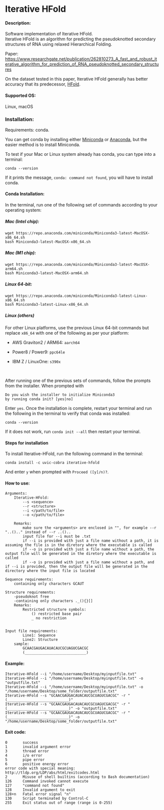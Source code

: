 <!-- Edited Aug 5 2022 by Connie He to reflect conda package installation-->
# Iterative HFold

#### Description:
Software implementation of Iterative HFold.      
Iterative HFold is an algorithm for predicting the pseudoknotted secondary structures of RNA using relaxed Hierarchical Folding. 

Paper: https://www.researchgate.net/publication/262810273_A_fast_and_robust_iterative_algorithm_for_prediction_of_RNA_pseudoknotted_secondary_structures

On the dataset tested in this paper, Iterative HFold generally has better accuracy that its predecessor, [HFold](https://github.com/HosnaJabbari/HFold).

#### Supported OS: 
Linux, macOS

### Installation:
Requirements: conda.    

You can get conda by installing either [Miniconda](https://docs.conda.io/en/latest/miniconda.html#latest-miniconda-installer-links) or [Anaconda](https://www.anaconda.com/products/distribution), but the easier method is to install Miniconda.

To test if your Mac or Linux system already has conda, you can type into a terminal:      
```
conda --version
```
If it prints the message, `conda: command not found`, you will have to install conda. 

#### Conda Installation:
In the terminal, run one of the following set of commands according to your operating system:

##### Mac (Intel chip):
```
wget https://repo.anaconda.com/miniconda/Miniconda3-latest-MacOSX-x86_64.sh
bash Miniconda3-latest-MacOSX-x86_64.sh
```

##### Mac (M1 chip):
```
wget https://repo.anaconda.com/miniconda/Miniconda3-latest-MacOSX-arm64.sh
bash Miniconda3-latest-MacOSX-arm64.sh
```

##### Linux 64-bit:
```
wget https://repo.anaconda.com/miniconda/Miniconda3-latest-Linux-x86_64.sh
bash Miniconda3-latest-Linux-x86_64.sh
```

##### Linux (others)
For other Linux platforms, use the previous Linux 64-bit commands but replace `x86_64` with one of the following as per your platform:

- AWS Graviton2 / ARM64: `aarch64`

- Power8 / Power9: `ppc64le`

- IBM Z / LinuxOne: `s390x`

<br>

After running one of the previous sets of commands, follow the prompts from the installer. When prompted with 
```
Do you wish the installer to initialize Miniconda3
by running conda init? [yes|no]
```
Enter `yes`. 
Once the installation is complete, restart your terminal and run the following in the terminal to verify that conda was installed:     
```   
conda --version  
``` 
If it does not work, run `conda init --all` then restart your terminal.

#### Steps for installation   
To install Iterative-HFold, run the following command in the terminal:
```
conda install -c uvic-cobra iterative-hfold
```
And enter `y` when prompted with `Proceed ([y]/n)?`.

#### How to use:
    Arguments:
        Iterative-HFold:
            --s <sequence>
            --r <structure>
            --i </path/to/file>
            --o </path/to/file>

        Remarks:
            make sure the <arguments> are enclosed in "", for example --r "..().." instead of --r ..()..
            input file for --i must be .txt
            if --i is provided with just a file name without a path, it is assuming the file is in the diretory where the executable is called
            if --o is provided with just a file name without a path, the output file will be generated in the diretory where the executable is called
            if --o is provided with just a file name without a path, and if --i is provided, then the output file will be generated in the directory where the input file is located
    
    Sequence requirements:
        containing only characters GCAUT

    Structure requirements:
        -pseudoknot free
        -containing only characters ._(){}[]
        Remarks:
            Restricted structure symbols:
                () restricted base pair
                _ no restriction


    Input file requirements:
            Line1: Sequence
            Line2: Structure
        sample:
            GCAACGAUGACAUACAUCGCUAGUCGACGC
            (____________________________)

#### Example:
    Iterative-HFold --i "/home/username/Desktop/myinputfile.txt"
    Iterative-HFold --i "/home/username/Desktop/myinputfile.txt" -o "outputfile.txt"
    Iterative-HFold --i "/home/username/Desktop/myinputfile.txt" -o "/home/username/Desktop/some_folder/outputfile.txt"
    Iterative-HFold --s "GCAACGAUGACAUACAUCGCUAGUCGACGC" -r "(____________________________)"
    Iterative-HFold --s "GCAACGAUGACAUACAUCGCUAGUCGACGC" -r "(____________________________)" -o "outputfile.txt"
    Iterative-HFold --s "GCAACGAUGACAUACAUCGCUAGUCGACGC" -r "(____________________________)" -o "/home/username/Desktop/some_folder/outputfile.txt"

    
#### Exit code:
    0       success
    1	    invalid argument error 
    3	    thread error
    4       i/o error
    5       pipe error
    6       positive energy error
    error code with special meaning: http://tldp.org/LDP/abs/html/exitcodes.html
    2	    Misuse of shell builtins (according to Bash documentation)
    126	    Command invoked cannot execute
    127	    "command not found"
    128	    Invalid argument to exit	
    128+n	Fatal error signal "n"
    130	    Script terminated by Control-C
    255	    Exit status out of range (range is 0-255)